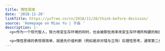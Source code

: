 ```yaml
---
title: 惰性思维
date: '2018-11-20'
linkTitle: https://yufree.cn/cn/2018/11/20/think-before-decision/
source: 'Homepage on Miao Yu | 于淼 '
description: |-
  <p>作为一个现代智人，努力改变生存环境的同时，也会被那些用来改变生存环境所构建的制度、技术与文化所改变。我们的日均能耗一直在走高，生活方式也贴合工业化社会的要求，追求效率与名利。所有这些跟当年狩猎采集时期有上顿没下顿的生活差距非常大，并不是说那种更好或更坏，只是个人价值观其实是历史的产物，不同时期价值观的差异是很大的，同一时期不同人的价值观也是不一样的。不过，有些东西很明显是一以贯之的，例如惰性思维。</p>

  <p>惰性思维的表现很简单，就是先价值判断（例如是非对错与立场）后理性思考，通常第二步是缺失的，不过也许缺失也是件好事。小时候听评书，说书人介绍新角色都会先说面相，眉分八彩、目若朗星的一般都是正面角色，尖嘴猴腮、三角眼的一般都是反面角色或孙猴子。这是很脸谱化的，这种抽象或符号有个很大的好处就是你一上来就不用去猜忠奸了，安心听故事就行。不过坏处就是虽然情节不一样，但都大致符合起承转合的套路，评书听多了会发现情节重叠率相当高，程咬金、牛皋、李逵在说书人的套路里语音语调与行为方式都差不多，很多新编评书里角色塑造你基本都能从或隋唐或说岳或杨家将或三国或白眉大侠里找到原型，当然听书也是
---
```

